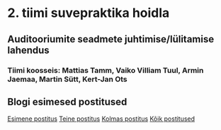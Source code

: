 # 2. tiimi suvepraktika hoidla
## Auditooriumite seadmete juhtimise/lülitamise lahendus 
### Tiimi koosseis: Mattias Tamm, Vaiko Villiam Tuul, Armin Jaemaa, Martin Sütt, Kert-Jan Ots

## Blogi esimesed postitused
[Esimene postitus](blogi/first.md)
[Teine postitus](blogi/second.md)
[Kolmas postitus](blogi/third.md)
[Kõik postitused](blogi/)
